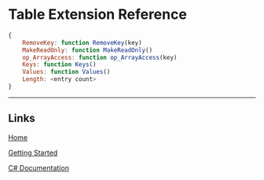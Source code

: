 # Table Extension Reference


```js
{
	RemoveKey: function RemoveKey(key)
	MakeReadOnly: function MakeReadOnly()
	op_ArrayAccess: function op_ArrayAccess(key)
	Keys: function Keys()
	Values: function Values()
	Length: <entry count>
}
```

___

## Links

[Home](../../Readme.md)

[Getting Started](../../GettingStarted.md)

[C# Documentation](/index.html)